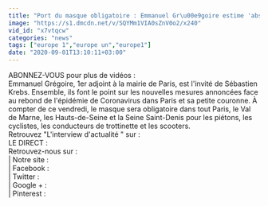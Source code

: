 ```yaml
---
title: "Port du masque obligatoire : Emmanuel Gr\u00e9goire estime 'absurde la d\u00e9cision d'imposer le masque \u00e0 un cycliste en mouvement'"
image: "https://s1.dmcdn.net/v/SQYMm1VIA0sZnV0o2/x240"
vid_id: "x7vtqcw"
categories: "news"
tags: ["europe 1","europe un","europe1"]
date: "2020-09-01T13:10:11+03:00"
---
```

ABONNEZ-VOUS pour plus de vidéos :   <br>Emmanuel Grégoire, 1er adjoint à la mairie de Paris, est l'invité de Sébastien Krebs. Ensemble, ils font le point sur les nouvelles mesures annoncées face au rebond de l'épidémie de Coronavirus dans Paris et sa petite couronne. À compter de ce vendredi, le masque sera obligatoire dans tout Paris, le Val de Marne, les Hauts-de-Seine et la Seine Saint-Denis pour les piétons, les cyclistes, les conducteurs de trottinette et les scooters.  <br>Retrouvez &quot;L'interview d'actualité &quot; sur :   <br>LE DIRECT :   <br>Retrouvez-nous sur :  <br>| Notre site :   <br>| Facebook :   <br>| Twitter :   <br>| Google + :   <br>| Pinterest : 
